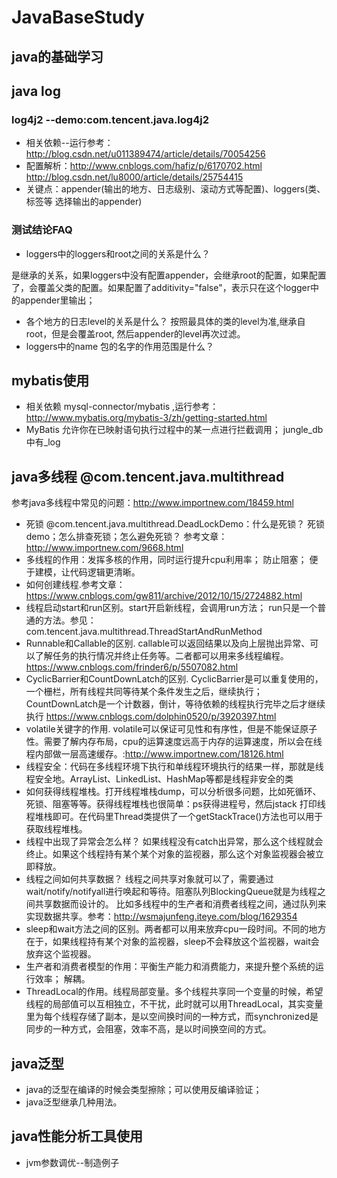 # JavaBaseStudy
## java的基础学习


## java log
### log4j2 --demo:com.tencent.java.log4j2
* 相关依赖--运行参考：http://blog.csdn.net/u011389474/article/details/70054256
* 配置解析：http://www.cnblogs.com/hafiz/p/6170702.html http://blog.csdn.net/lu8000/article/details/25754415
* 关键点：appender(输出的地方、日志级别、滚动方式等配置)、loggers(类、标签等 选择输出的appender)
### 测试结论FAQ
* loggers中的loggers和root之间的关系是什么？

是继承的关系，如果loggers中没有配置appender，会继承root的配置，如果配置了，会覆盖父类的配置。如果配置了additivity="false"，表示只在这个logger中的appender里输出；
* 各个地方的日志level的关系是什么？
按照最具体的类的level为准,继承自root，但是会覆盖root, 然后appender的level再次过滤。
* loggers中的name 包的名字的作用范围是什么？


## mybatis使用
* 相关依赖  mysql-connector/mybatis ,运行参考：http://www.mybatis.org/mybatis-3/zh/getting-started.html
* MyBatis 允许你在已映射语句执行过程中的某一点进行拦截调用； jungle_db中有_log


## java多线程 @com.tencent.java.multithread
参考java多线程中常见的问题：http://www.importnew.com/18459.html
* 死锁 @com.tencent.java.multithread.DeadLockDemo：什么是死锁？ 死锁demo；怎么排查死锁；怎么避免死锁？   参考文章：http://www.importnew.com/9668.html
* 多线程的作用：发挥多核的作用，同时运行提升cpu利用率； 防止阻塞； 便于建模，让代码逻辑更清晰。
* 如何创建线程.参考文章：https://www.cnblogs.com/gw811/archive/2012/10/15/2724882.html
* 线程启动start和run区别。start开启新线程，会调用run方法； run只是一个普通的方法。参见：com.tencent.java.multithread.ThreadStartAndRunMethod
* Runnable和Callable的区别. callable可以返回结果以及向上层抛出异常、可以了解任务的执行情况并终止任务等。二者都可以用来多线程编程。 https://www.cnblogs.com/frinder6/p/5507082.html
* CyclicBarrier和CountDownLatch的区别. CyclicBarrier是可以重复使用的，一个栅栏，所有线程共同等待某个条件发生之后，继续执行；CountDownLatch是一个计数器，倒计，等待依赖的线程执行完毕之后才继续执行  https://www.cnblogs.com/dolphin0520/p/3920397.html
* volatile关键字的作用. volatile可以保证可见性和有序性，但是不能保证原子性。需要了解内存布局，cpu的运算速度远高于内存的运算速度，所以会在线程内部做一层高速缓存。:http://www.importnew.com/18126.html
* 线程安全：代码在多线程环境下执行和单线程环境执行的结果一样，那就是线程安全地。ArrayList、LinkedList、HashMap等都是线程非安全的类
* 如何获得线程堆栈。打开线程堆栈dump，可以分析很多问题，比如死循环、死锁、阻塞等等。获得线程堆栈也很简单：ps获得进程号，然后jstack 打印线程堆栈即可。在代码里Thread类提供了一个getStackTrace()方法也可以用于获取线程堆栈。
* 线程中出现了异常会怎么样？   如果线程没有catch出异常，那么这个线程就会终止。如果这个线程持有某个某个对象的监视器，那么这个对象监视器会被立即释放。
* 线程之间如何共享数据？ 线程之间共享对象就可以了，需要通过wait/notify/notifyall进行唤起和等待。阻塞队列BlockingQueue就是为线程之间共享数据而设计的。 比如多线程中的生产者和消费者线程之间，通过队列来实现数据共享。参考：http://wsmajunfeng.iteye.com/blog/1629354
* sleep和wait方法之间的区别。两者都可以用来放弃cpu一段时间。不同的地方在于，如果线程持有某个对象的监视器，sleep不会释放这个监视器，wait会放弃这个监视器。
* 生产者和消费者模型的作用：平衡生产能力和消费能力，来提升整个系统的运行效率； 解耦。
* ThreadLocal的作用。线程局部变量。多个线程共享同一个变量的时候，希望线程的局部值可以互相独立，不干扰，此时就可以用ThreadLocal，其实变量里为每个线程存储了副本，是以空间换时间的一种方式，而synchronized是同步的一种方式，会阻塞，效率不高，是以时间换空间的方式。





## java泛型
* java的泛型在编译的时候会类型擦除；可以使用反编译验证；
* java泛型继承几种用法。

## java性能分析工具使用
* jvm参数调优--制造例子


